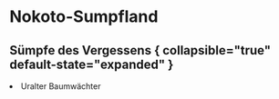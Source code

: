 # Nokoto-Sumpfland

## Sümpfe des Vergessens { collapsible="true" default-state="expanded" }

<procedure title="Charaktere aktuell an diesem Ort">
<list columns="3">
<li>Uralter Baumwächter</li>
</list>
</procedure>